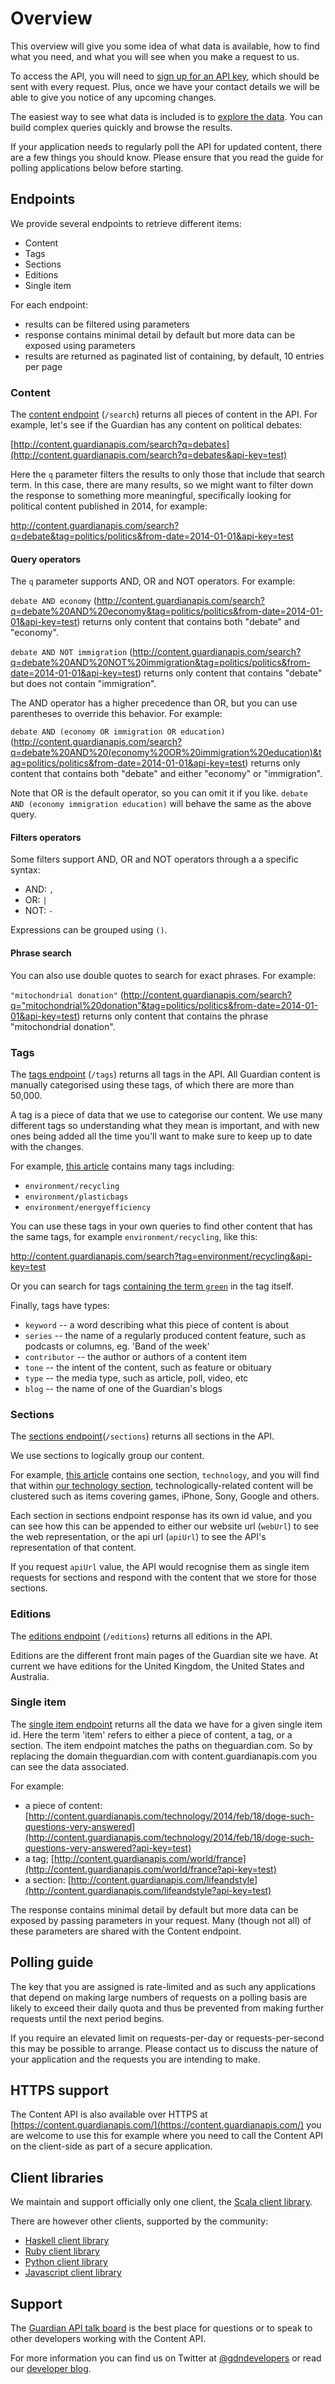 Overview
===============

This overview will give you some idea of what data is available, how to find what you need, and what you will see when you make a request to us.

To access the API, you will need to [sign up for an API key](../access), which should be sent with every request. Plus, once we have your contact details we will be able to give you notice of any upcoming changes.

The easiest way to see what data is included is to [explore the data](../explore). You can build complex queries quickly and browse the results.

If your application needs to regularly poll the API for updated content, there are a few things you should know. Please ensure that you read the guide for polling applications below before starting.

## Endpoints

We provide several endpoints to retrieve different items:

  * Content
  * Tags
  * Sections
  * Editions
  * Single item

For each endpoint:

  * results can be filtered using parameters
  * response contains minimal detail by default but more data can be exposed using parameters
  * results are returned as paginated list of containing, by default, 10 entries per page

### Content

The [content endpoint](./search) (`/search`) returns all pieces of content in the API.
For example, let's see if the Guardian has any content on political debates:

[http://content.guardianapis.com/search?q=debates](http://content.guardianapis.com/search?q=debates&api-key=test)

Here the `q` parameter filters the results to only those that include that search term. In this case, there are many results, so we might want to filter down the response to something more meaningful, specifically looking for political content published in 2014, for example:

<http://content.guardianapis.com/search?q=debate&tag=politics/politics&from-date=2014-01-01&api-key=test>

#### Query operators

The `q` parameter supports AND, OR and NOT operators. For example:

`debate AND economy` (<http://content.guardianapis.com/search?q=debate%20AND%20economy&tag=politics/politics&from-date=2014-01-01&api-key=test>) returns only content that contains both "debate" and "economy".

`debate AND NOT immigration` (<http://content.guardianapis.com/search?q=debate%20AND%20NOT%20immigration&tag=politics/politics&from-date=2014-01-01&api-key=test>) returns only content that contains "debate" but does not contain "immigration".

The AND operator has a higher precedence than OR, but you can use parentheses to override this behavior. For example:

`debate AND (economy OR immigration OR education)` (<http://content.guardianapis.com/search?q=debate%20AND%20(economy%20OR%20immigration%20education)&tag=politics/politics&from-date=2014-01-01&api-key=test>) returns only content that contains both "debate" and either "economy" or "immigration".

Note that OR is the default operator, so you can omit it if you like. `debate AND (economy immigration education)` will behave the same as the above query.

#### Filters operators

Some filters support AND, OR and NOT operators through a a specific syntax:

* AND: `,`
* OR: `|`
* NOT: `-`

Expressions can be grouped using `()`.

#### Phrase search

You can also use double quotes to search for exact phrases. For example:

`"mitochondrial donation"` (<http://content.guardianapis.com/search?q="mitochondrial%20donation"&tag=politics/politics&from-date=2014-01-01&api-key=test>) returns only content that contains the phrase "mitochondrial donation".

### Tags

The [tags endpoint](./tag) (`/tags`) returns all tags in the API. All Guardian content is manually categorised using these tags, of which there are more than 50,000.

A tag is a piece of data that we use to categorise our content. We use many different tags so understanding what they mean is important, and with new ones being added all the time you'll want to make sure to keep up to date with the changes.

For example, [this article](http://content.guardianapis.com/lifeandstyle/2014/may/14/recycling-saving-energy-reducing-waste-how-is-it-going-for-you?show-tags=all&api-key=test) contains many tags including:

 * `environment/recycling`
 * `environment/plasticbags`
 * `environment/energyefficiency`

You can use these tags in your own queries to find other content that has the same tags, for example `environment/recycling`, like this:

<http://content.guardianapis.com/search?tag=environment/recycling&api-key=test>


Or you can search for tags [containing the term `green`](http://content.guardianapis.com/tags?q=green&api-key=test) in the tag itself.

Finally, tags have types:

* `keyword` -- a word describing what this piece of content is about
* `series` -- the name of a regularly produced content feature, such as podcasts or columns, eg. 'Band of the week'
* `contributor` -- the author or authors of a content item
* `tone` -- the intent of the content, such as feature or obituary
* `type` -- the media type, such as article, poll, video, etc
* `blog` -- the name of one of the Guardian's blogs

### Sections

The [sections endpoint](./section)(`/sections`) returns all sections in the API.

We use sections to logically group our content.

For example, [this article](http://content.guardianapis.com/technology/2014/jul/07/best-android-apps-games-wear-city-air?show-sections=true&api-key=test) contains one section, `technology`, and you will find that within [our technology section](http://content.guardianapis.com/technology?api-key=test), technologically-related content will be clustered such as items covering games, iPhone, Sony, Google and others.

Each section in sections endpoint response has its own id value, and you can see how this can be appended to either our website url (`webUrl`) to see the web representation, or the api url (`apiUrl`) to see the API's representation of that content.

If you request `apiUrl` value, the API would recognise them as single item requests for sections and respond with the content that we store for those sections.

### Editions

The [editions endpoint](./edition) (`/editions`) returns all editions in the API.

Editions are the different front main pages of the Guardian site we have. At current we have editions for the United Kingdom, the United States and Australia.

### Single item

The [single item endpoint](./item) returns all the data we have for a given single item id. Here the term 'item' refers to either a piece of content, a tag, or a section. The item endpoint matches the paths on theguardian.com. So by replacing the domain theguardian.com with content.guardianapis.com you can see the data associated.

For example:

* a piece of content: [http://content.guardianapis.com/technology/2014/feb/18/doge-such-questions-very-answered](http://content.guardianapis.com/technology/2014/feb/18/doge-such-questions-very-answered?api-key=test)
* a tag; [http://content.guardianapis.com/world/france](http://content.guardianapis.com/world/france?api-key=test)
* a section: [http://content.guardianapis.com/lifeandstyle](http://content.guardianapis.com/lifeandstyle?api-key=test)

The response contains minimal detail by default but more data can be exposed by passing parameters in your request. Many (though not all) of these parameters are shared with the Content endpoint.

## Polling guide

The key that you are assigned is rate-limited and as such any applications that depend on making large numbers of requests on a polling basis are likely to exceed their daily quota and thus be prevented from making further requests until the next period begins.

If you require an elevated limit on requests-per-day or requests-per-second this may be possible to arrange. Please contact us to discuss the nature of your application and the requests you are intending to make.

## HTTPS support

The Content API is also available over HTTPS at [https://content.guardianapis.com/](https://content.guardianapis.com/) you are welcome to use this for example where you need to call the Content API on the client-side as part of a secure application.

## Client libraries

We maintain and support officially only one client, the [Scala client library](https://github.com/guardian/content-api-scala-client).

There are however other clients, supported by the community:

 * [Haskell client library](https://github.com/guardian/content-api-haskell-client)
 * [Ruby client library](https://github.com/tomtt/contentapi-ruby)
 * [Python client library](https://github.com/prabhath6/theguardian-api-python)
 * [Javascript client library](https://github.com/PorterK/GuardianJSClient)

## Support

The [Guardian API talk board](http://groups.google.com/group/guardian-api-talk/) is the best place for questions or to speak to other developers working with the Content API.

For more information you can find us on Twitter at [@gdndevelopers](https://twitter.com/gdndevelopers) or read our [developer blog](http://www.theguardian.com/info/developer-blog).


